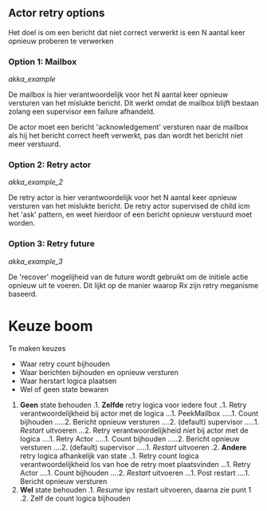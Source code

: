 ## Actor retry options
Het doel is om een bericht dat niet correct verwerkt is een N aantal keer opnieuw proberen te verwerken

### Option 1: Mailbox
_akka_example_

De mailbox is hier verantwoordelijk voor het N aantal keer opnieuw versturen van het mislukte bericht. Dit werkt omdat
de mailbox blijft bestaan zolang een supervisor een failure afhandeld.

De actor moet een bericht 'acknowledgement' versturen naar de mailbox als hij het bericht correct heeft verwerkt, pas
dan wordt het bericht niet meer verstuurd.

### Option 2: Retry actor
_akka_example_2_

De retry actor is hier verantwoordelijk voor het N aantal keer opnieuw versturen van het mislukte bericht. De retry actor
supervised de child icm het 'ask' pattern, en weet hierdoor of een bericht opnieuw verstuurd moet worden.

### Option 3: Retry future
_akka_example_3_

De 'recover' mogelijheid van de future wordt gebruikt om de initiele actie opnieuw uit te voeren. Dit lijkt op de manier
waarop Rx zijn retry meganisme baseerd.

# Keuze boom
Te maken keuzes
* Waar retry count bijhouden
* Waar berichten bijhouden en opnieuw versturen
* Waar herstart logica plaatsen
* Wel of geen state bewaren

1. __Geen__ state behouden
.1. __Zelfde__ retry logica voor iedere fout
..1. Retry verantwoordelijkheid bij actor met de logica
...1. PeekMailbox
.....1. Count bijhouden
.....2. Bericht opnieuw versturen
....2. (default) supervisor
.....1. _Restart_ uitvoeren
...2. Retry verantwoordelijkheid _niet_ bij actor met de logica
....1. Retry Actor
.....1. Count bijhouden
.....2. Bericht opnieuw versturen
....2. (default) supervisor
.....1. _Restart_ uitvoeren
.2. __Andere__ retry logica afhankelijk van state
..1. Retry count logica verantwoordelijkheid los van hoe de retry moet plaatsvinden
...1. Retry Actor
....1. Count bijhouden
....2. _Restart_ uitvoeren
...1. Post restart
....1. Bericht opnieuw versturen
2. __Wel__ state behouden
.1. _Resume_ ipv restart uitvoeren, daarna zie punt 1
.2. Zelf de count logica bijhouden